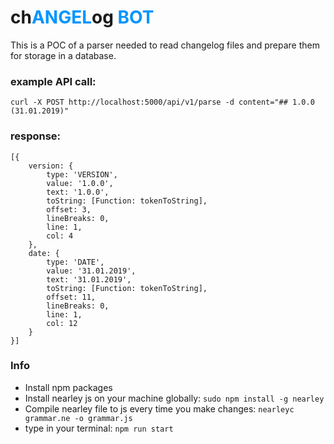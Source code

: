 # ch<strong style="color: #0095ff">ANGEL</strong>og <strong style="color: #0095ff">BOT</strong>

This is a POC of a parser needed to read changelog files and prepare them for storage in a database.

### example API call:
`curl -X POST http://localhost:5000/api/v1/parse -d content="## 1.0.0  (31.01.2019)"`

### response: 
```
[{
	version: {
		type: 'VERSION',
		value: '1.0.0',
		text: '1.0.0',
		toString: [Function: tokenToString],
		offset: 3,
		lineBreaks: 0,
		line: 1,
		col: 4
	},
	date: {
		type: 'DATE',
		value: '31.01.2019',
		text: '31.01.2019',
		toString: [Function: tokenToString],
		offset: 11,
		lineBreaks: 0,
		line: 1,
		col: 12
	}
}]
```
### Info
* Install npm packages
* Install nearley js on your machine globally:
`sudo npm install -g nearley`
* Compile nearley file to js every time you make changes:
`nearleyc grammar.ne -o grammar.js`
* type in your terminal: 
`npm run start`
